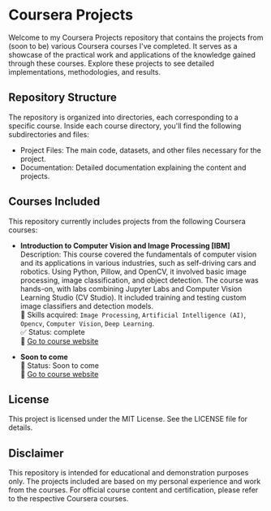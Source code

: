 # Coursera Projects
Welcome to my Coursera Projects repository that contains the projects from (soon to be) various Coursera courses I've completed. It serves as a showcase of the practical work and applications of the knowledge gained through these courses. Explore these projects to see detailed implementations, methodologies, and results.

## Repository Structure
The repository is organized into directories, each corresponding to a specific course. Inside each course directory, you'll find the following subdirectories and files:
- Project Files: The main code, datasets, and other files necessary for the project.
- Documentation: Detailed documentation explaining the content and projects.

## Courses Included
This repository currently includes projects from the following Coursera courses:
- **Introduction to Computer Vision and Image Processing [IBM]** <br/>
  Description: This course covered the fundamentals of computer vision and its applications in various industries, such as self-driving cars and robotics. Using Python, Pillow, and OpenCV, it involved basic image processing, image classification, and object detection. The course was hands-on, with labs combining Jupyter Labs and Computer Vision Learning Studio (CV Studio). It included training and testing custom image classifiers and detection models.<br/>
  🌟 Skills acquired: `Image Processing`, `Artificial Intelligence (AI)`, `Opencv`, `Computer Vision`, `Deep Learning`.<br/>
  ✅ Status: complete<br/>
  🔗 [Go to course website](https://www.coursera.org/learn/introduction-computer-vision-watson-opencv)
  
- **Soon to come** <br/>
  🔄 Status: Soon to come <br/>
  🔗 [Go to course website]()

## License
This project is licensed under the MIT License. See the LICENSE file for details.

## Disclaimer
This repository is intended for educational and demonstration purposes only. The projects included are based on my personal experience and work from the courses. For official course content and certification, please refer to the respective Coursera courses.
